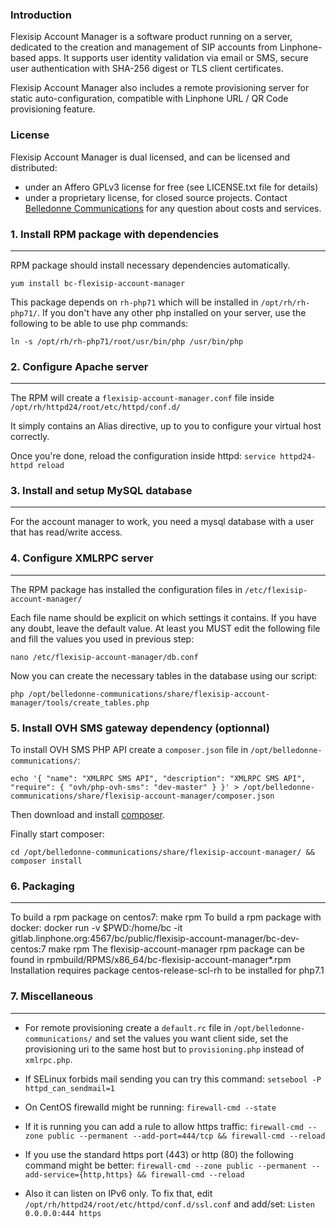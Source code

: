 ### Introduction

Flexisip Account Manager is a software product running on a server, dedicated to the creation and management of SIP accounts from Linphone-based apps.
It supports user identity validation via email or SMS, secure user authentication with SHA-256 digest or TLS client certificates.

Flexisip Account Manager also includes a remote provisioning server for static auto-configuration, compatible with Linphone URL / QR Code provisioning feature.

### License

Flexisip Account Manager is dual licensed, and can be licensed and distributed:
* under an Affero GPLv3 license for free (see LICENSE.txt file for details)
* under a proprietary license, for closed source projects. Contact [Belledonne Communications](https://www.linphone.org/contact) for any question about costs and services.

### 1. Install RPM package with dependencies
--------------------------------------------

RPM package should install necessary dependencies automatically.

`yum install bc-flexisip-account-manager`

This package depends on `rh-php71` which will be installed in `/opt/rh/rh-php71/`.
If you don't have any other php installed on your server, use the following to be able to use php commands:

`ln -s /opt/rh/rh-php71/root/usr/bin/php /usr/bin/php`

### 2. Configure Apache server
------------------------------

The RPM will create a `flexisip-account-manager.conf` file inside `/opt/rh/httpd24/root/etc/httpd/conf.d/`

It simply contains an Alias directive, up to you to configure your virtual host correctly.

Once you're done, reload the configuration inside httpd: `service httpd24-httpd reload`

### 3. Install and setup MySQL database
---------------------------------------

For the account manager to work, you need a mysql database with a user that has read/write access.

### 4. Configure XMLRPC server
------------------------------

The RPM package has installed the configuration files in `/etc/flexisip-account-manager/`

Each file name should be explicit on which settings it contains. If you have any doubt, leave the default value.
At least you MUST edit the following file and fill the values you used in previous step:

`nano /etc/flexisip-account-manager/db.conf`

Now you can create the necessary tables in the database using our script:

`php /opt/belledonne-communications/share/flexisip-account-manager/tools/create_tables.php`

### 5. Install OVH SMS gateway dependency (optionnal)

To install OVH SMS PHP API create a `composer.json` file in `/opt/belledonne-communications/`:

`echo '{ "name": "XMLRPC SMS API", "description": "XMLRPC SMS API", "require": { "ovh/php-ovh-sms": "dev-master" } }' > /opt/belledonne-communications/share/flexisip-account-manager/composer.json`

Then download and install [composer](https://getcomposer.org/download/).

Finally start composer:

`cd /opt/belledonne-communications/share/flexisip-account-manager/ && composer install`

### 6. Packaging
--------------------
To build a rpm package on centos7:
make rpm
To build a rpm package with docker:
docker run -v $PWD:/home/bc -it gitlab.linphone.org:4567/bc/public/flexisip-account-manager/bc-dev-centos:7 make rpm
The flexisip-account-manager rpm package can be found in rpmbuild/RPMS/x86_64/bc-flexisip-account-manager*.rpm
Installation requires package centos-release-scl-rh to be installed for php7.1

### 7. Miscellaneous
--------------------

- For remote provisioning create a `default.rc` file in `/opt/belledonne-communications/` and set the values you want
client side, set the provisioning uri to the same host but to `provisioning.php` instead of `xmlrpc.php`.

- If SELinux forbids mail sending you can try this command:
`setsebool -P httpd_can_sendmail=1`

- On CentOS firewalld might be running:
`firewall-cmd --state`

- If it is running you can add a rule to allow https traffic:
`firewall-cmd --zone public --permanent --add-port=444/tcp && firewall-cmd --reload`

- If you use the standard https port (443) or http (80) the following command might be better:
`firewall-cmd --zone public --permanent --add-service={http,https} && firewall-cmd --reload`

- Also it can listen on IPv6 only.
To fix that, edit `/opt/rh/httpd24/root/etc/httpd/conf.d/ssl.conf` and add/set: `Listen 0.0.0.0:444 https`

